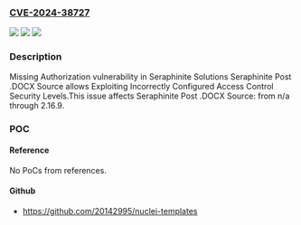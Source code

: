 ### [CVE-2024-38727](https://cve.mitre.org/cgi-bin/cvename.cgi?name=CVE-2024-38727)
![](https://img.shields.io/static/v1?label=Product&message=Seraphinite%20Post%20.DOCX%20Source&color=blue)
![](https://img.shields.io/static/v1?label=Version&message=n%2Fa&color=blue)
![](https://img.shields.io/static/v1?label=Vulnerability&message=CWE-862%20Missing%20Authorization&color=brighgreen)

### Description

Missing Authorization vulnerability in Seraphinite Solutions Seraphinite Post .DOCX Source allows Exploiting Incorrectly Configured Access Control Security Levels.This issue affects Seraphinite Post .DOCX Source: from n/a through 2.16.9.

### POC

#### Reference
No PoCs from references.

#### Github
- https://github.com/20142995/nuclei-templates

